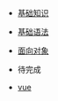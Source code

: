 + [基础知识](notes/ECMA/01-基础知识)

+ [基础语法](notes/ECMA/02-基础语法)

+ [面向对象](notes/ECMA/03-面向对象)

+ 待完成

+ [vue](notes/framework/vue)

  

